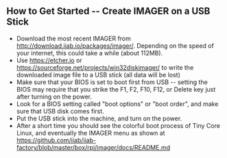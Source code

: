 ## How to Get Started -- Create IMAGER on a USB Stick
* Download the most recent IMAGER from http://download.iiab.io/packages/imager/. Depending on the speed of your internet, this could take a while (about 112MB).
* Use https://etcher.io or https://sourceforge.net/projects/win32diskimager/ to write the downloaded image file to a USB stick (all data will be lost)
* Make sure that your BIOS is set to boot first from USB -- setting the BIOS may require that you strike the F1, F2, F10, F12, or Delete key just after turning on the power.
* Look for a BIOS setting called "boot options" or "boot order", and make sure that USB disk comes first.
* Put the USB stick into the machine, and turn on the power.
* After a short time you should see the colorful boot process of Tiny Core Linux, and eventually the IMAGER menu as shown at https://github.com/iiab/iiab-factory/blob/master/box/rpi/imager/docs/README.md
